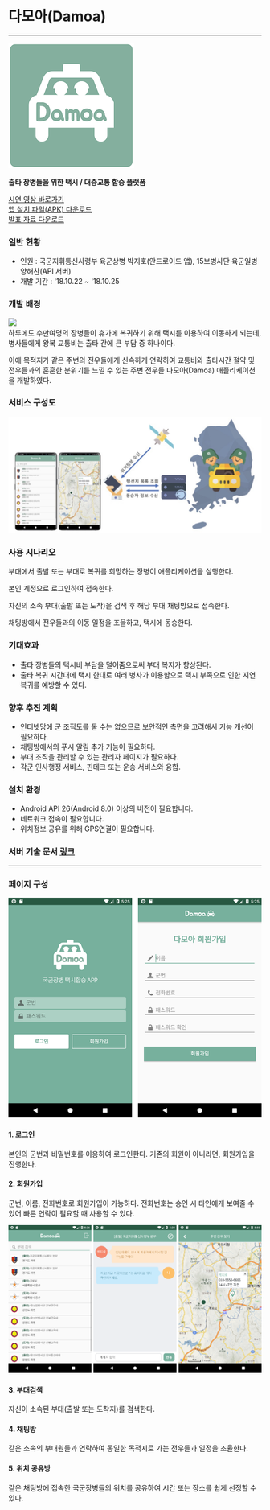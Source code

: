 # 다모아(Damoa)
---
![](./docs/splash.png)  


**출타 장병들을 위한 택시 / 대중교통 합승 플랫폼**

[시연 영상 바로가기](https://youtu.be/p-DyMTscsSk)  
[앱 설치 파일(APK) 다운로드](http://download.live2skull.net/damoa.apk)  
[발표 자료 다운로드](http://download.live2skull.net/damoa.apk)  

### 일반 현황
 - 인원 : 국군지휘통신사령부 육군상병 박지호(안드로이드 앱), 15보병사단 육군일병 양해찬(API 서버)
 - 개발 기간 : '18.10.22 ~ '18.10.25

### 개발 배경

![](./docs/background.png)  
하루에도 수만여명의 장병들이 휴가에 복귀하기 위해 택시를 이용하여 이동하게 되는데, 병사들에게 왕복 교통비는 출타 간에 큰 부담 중 하나이다.

이에 목적지가 같은 주변의 전우들에게 신속하게 연락하여 교통비와 출타시간 절약 및 전우들과의 훈훈한 분위기를 느낄 수 있는 주변 전우들 다모아(Damoa) 애플리케이션을 개발하였다.  



### 서비스 구성도
![](./docs/paint.jpg)  


### 사용 시나리오

부대에서 출발 또는 부대로 복귀를 희망하는 장병이 애플리케이션을 실행한다.

본인 계정으로 로그인하여 접속한다.

자신의 소속 부대(출발 또는 도착)을 검색 후 해당 부대 채팅방으로 접속한다.

채팅방에서 전우들과의 이동 일정을 조율하고, 택시에 동승한다.

### 기대효과

 - 출타 장병들의 택시비 부담을 덜어줌으로써 부대 복지가 향상된다.
 - 출타 복귀 시간대에 택시 한대로 여러 병사가 이용함으로 택시 부족으로 인한 지연복귀를 예방할 수 있다.

### 향후 추진 계획

 - 인터넷망에 군 조직도를 둘 수는 없으므로 보안적인 측면을 고려해서 기능 개선이 필요하다.
 - 채팅방에서의 푸시 알림 추가 기능이 필요하다.
 - 부대 조직을 관리할 수 있는 관리자 페이지가 필요하다.
 - 각군 인사행정 서비스, 핀테크 또는 운송 서비스와 융합.


### 설치 환경
 - Android API 26(Android 8.0) 이상의 버전이 필요합니다.
 - 네트워크 접속이 필요합니다.
 - 위치정보 공유를 위해 GPS연결이 필요합니다.

### 서버 기술 문서 [링크](/damoa-server/readme.md)


---


### 페이지 구성
![](./docs/1.png)
#### 1. 로그인 

본인의 군번과 비밀번호를 이용하여 로그인한다. 기존의 회원이 아니라면, 회원가입을 진행한다.

#### 2. 회원가입 

군번, 이름, 전화번호로 회원가입이 가능하다. 전화번호는 승인 시 타인에게 보여줄 수 있어 빠른 연락이 필요할 때 사용할 수 있다.

![](./docs/2.png)

#### 3. 부대검색 

자신이 소속된 부대(출발 또는 도착지)를 검색한다.

#### 4. 채팅방 

같은 소속의 부대원들과 연락하여 동일한 목적지로 가는 전우들과 일정을 조율한다.

#### 5. 위치 공유방

같은 채팅방에 접속한 국군장병들의 위치를 공유하여 시간 또는 장소를 쉽게 선정할 수 있다.

